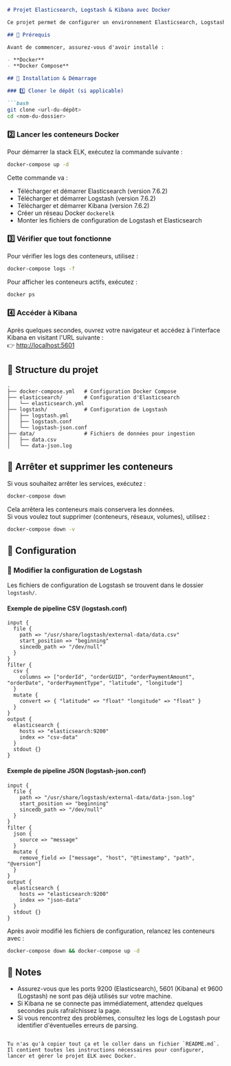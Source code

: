 ```markdown
# Projet Elasticsearch, Logstash & Kibana avec Docker

Ce projet permet de configurer un environnement Elasticsearch, Logstash et Kibana (ELK) en utilisant Docker et Docker Compose. Elasticsearch sert de moteur de recherche et d'analyse, Logstash est utilisé pour l'ingestion des données, et Kibana fournit une interface de visualisation des données.

## 📌 Prérequis

Avant de commencer, assurez-vous d'avoir installé :

- **Docker**
- **Docker Compose**

## 🚀 Installation & Démarrage

### 1️⃣ Cloner le dépôt (si applicable)

```bash
git clone <url-du-dépôt>
cd <nom-du-dossier>
```

### 2️⃣ Lancer les conteneurs Docker

Pour démarrer la stack ELK, exécutez la commande suivante :

```bash
docker-compose up -d
```

Cette commande va :

- Télécharger et démarrer Elasticsearch (version 7.6.2)
- Télécharger et démarrer Logstash (version 7.6.2)
- Télécharger et démarrer Kibana (version 7.6.2)
- Créer un réseau Docker `dockerelk`
- Monter les fichiers de configuration de Logstash et Elasticsearch

### 3️⃣ Vérifier que tout fonctionne

Pour vérifier les logs des conteneurs, utilisez :

```bash
docker-compose logs -f
```

Pour afficher les conteneurs actifs, exécutez :

```bash
docker ps
```

### 4️⃣ Accéder à Kibana

Après quelques secondes, ouvrez votre navigateur et accédez à l'interface Kibana en visitant l'URL suivante :  
👉 [http://localhost:5601](http://localhost:5601)

## 📂 Structure du projet

```
.
├── docker-compose.yml   # Configuration Docker Compose
├── elasticsearch/       # Configuration d'Elasticsearch
│   └── elasticsearch.yml
├── logstash/            # Configuration de Logstash
│   ├── logstash.yml
│   ├── logstash.conf
│   └── logstash-json.conf
├── data/                # Fichiers de données pour ingestion
│   ├── data.csv
│   └── data-json.log
```

## 🛑 Arrêter et supprimer les conteneurs

Si vous souhaitez arrêter les services, exécutez :

```bash
docker-compose down
```

Cela arrêtera les conteneurs mais conservera les données.  
Si vous voulez tout supprimer (conteneurs, réseaux, volumes), utilisez :

```bash
docker-compose down -v
```

## 🔧 Configuration

### 🔹 Modifier la configuration de Logstash

Les fichiers de configuration de Logstash se trouvent dans le dossier `logstash/`.

#### Exemple de pipeline CSV (logstash.conf)

```plaintext
input {
  file {
    path => "/usr/share/logstash/external-data/data.csv"
    start_position => "beginning"
    sincedb_path => "/dev/null"
  }
}
filter {
  csv {
    columns => ["orderId", "orderGUID", "orderPaymentAmount", "orderDate", "orderPaymentType", "latitude", "longitude"]
  }
  mutate {
    convert => { "latitude" => "float" "longitude" => "float" }
  }
}
output {
  elasticsearch {
    hosts => "elasticsearch:9200"
    index => "csv-data"
  }
  stdout {}
}
```

#### Exemple de pipeline JSON (logstash-json.conf)

```plaintext
input {
  file {
    path => "/usr/share/logstash/external-data/data-json.log"
    start_position => "beginning"
    sincedb_path => "/dev/null"
  }
}
filter {
  json {
    source => "message"
  }
  mutate {
    remove_field => ["message", "host", "@timestamp", "path", "@version"]
  }
}
output {
  elasticsearch {
    hosts => "elasticsearch:9200"
    index => "json-data"
  }
  stdout {}
}
```

Après avoir modifié les fichiers de configuration, relancez les conteneurs avec :

```bash
docker-compose down && docker-compose up -d
```

## 📝 Notes

- Assurez-vous que les ports 9200 (Elasticsearch), 5601 (Kibana) et 9600 (Logstash) ne sont pas déjà utilisés sur votre machine.
- Si Kibana ne se connecte pas immédiatement, attendez quelques secondes puis rafraîchissez la page.
- Si vous rencontrez des problèmes, consultez les logs de Logstash pour identifier d'éventuelles erreurs de parsing.
```

Tu n'as qu'à copier tout ça et le coller dans un fichier `README.md`. Il contient toutes les instructions nécessaires pour configurer, lancer et gérer le projet ELK avec Docker.